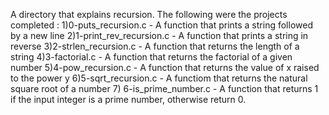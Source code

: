  A directory that explains recursion.
The following were the projects completed :
1)0-puts_recursion.c - A function that prints a string followed by a new line
2)1-print_rev_recursion.c - A function that prints a string in reverse
3)2-strlen_recursion.c - A function that returns the length of a string 
4)3-factorial.c - A function that returns the factorial of a given number
5)4-pow_recursion.c - A function that returns the value of x raised to the power y
6)5-sqrt_recursion.c - A functiom that returns the natural square root of a number
7) 6-is_prime_number.c - A function that returns 1 if the input integer is a prime number, otherwise return 0.
